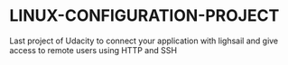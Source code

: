 # LINUX-CONFIGURATION-PROJECT
Last project of Udacity to connect your application with lighsail and give access to remote users using HTTP and SSH
